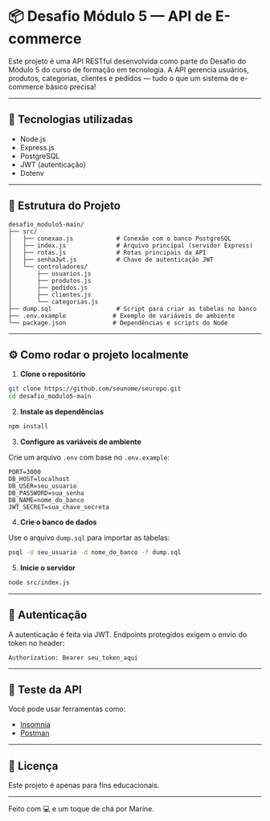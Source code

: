 # 📦 Desafio Módulo 5 — API de E-commerce

Este projeto é uma API RESTful desenvolvida como parte do Desafio do Módulo 5 do curso de formação em tecnologia. A API gerencia usuários, produtos, categorias, clientes e pedidos — tudo o que um sistema de e-commerce básico precisa!

---

## 🔧 Tecnologias utilizadas

- Node.js
- Express.js
- PostgreSQL
- JWT (autenticação)
- Dotenv

---

## 📁 Estrutura do Projeto

```
desafio_modulo5-main/
├── src/
│   ├── conexao.js            # Conexão com o banco PostgreSQL
│   ├── index.js              # Arquivo principal (servidor Express)
│   ├── rotas.js              # Rotas principais da API
│   ├── senhaJwt.js           # Chave de autenticação JWT
│   └── controladores/
│       ├── usuarios.js
│       ├── produtos.js
│       ├── pedidos.js
│       ├── clientes.js
│       └── categorias.js
├── dump.sql                  # Script para criar as tabelas no banco
├── .env.example             # Exemplo de variáveis de ambiente
└── package.json             # Dependências e scripts do Node
```

---

## ⚙️ Como rodar o projeto localmente

1. **Clone o repositório**

```bash
git clone https://github.com/seunome/seurepo.git
cd desafio_modulo5-main
```

2. **Instale as dependências**

```bash
npm install
```

3. **Configure as variáveis de ambiente**

Crie um arquivo `.env` com base no `.env.example`:

```env
PORT=3000
DB_HOST=localhost
DB_USER=seu_usuario
DB_PASSWORD=sua_senha
DB_NAME=nome_do_banco
JWT_SECRET=sua_chave_secreta
```

4. **Crie o banco de dados**

Use o arquivo `dump.sql` para importar as tabelas:

```bash
psql -U seu_usuario -d nome_do_banco -f dump.sql
```

5. **Inicie o servidor**

```bash
node src/index.js
```

---

## 🔐 Autenticação

A autenticação é feita via JWT. Endpoints protegidos exigem o envio do token no header:

```
Authorization: Bearer seu_token_aqui
```

---

## 🧪 Teste da API

Você pode usar ferramentas como:

- [Insomnia](https://insomnia.rest)
- [Postman](https://www.postman.com)

---

## 📄 Licença

Este projeto é apenas para fins educacionais.

---

Feito com 💻 e um toque de chá por Marine.

